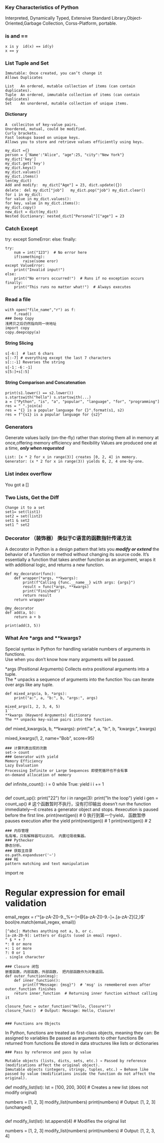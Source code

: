 ### Key Characteristics of Python
Interpreted, Dynamically Typed, Extensive Standard Library,Object-Oriented,Garbage Collection, Corss-Platform, portable.

### is and ==
```
x is y  id(x) == id(y)
x == y
```
### List Tuple and Set
```
Immutable: Once created, you can’t change it
Allows Duplicates

List   An ordered, mutable collection of items (can contain duplicates).
Tuple  An ordered, immutable collection of items (can contain duplicates)
Set    An unordered, mutable collection of unique items.
```
#### Dictionary
```
A  colleciton of key-value pairs.
Unordered, mutual, could be modified.
Curly brackets. 
Fast lookups based on unique keys.
Allows you to store and retrieve values efficiently using keys.

my_dict ={}
person = {'Name':"Alice", "age":25, "city":"New York"}
my_dict['key']
my_dict.get('key')
my_dict.keys()
my_dict.values()
my_dict.items()
len(my_dict)
Add and modify:  my_dict["Age"] = 23, dict.update({})
delete： del my_dict["job"]   my_dict.pop("job") my_dict.clear()
for i in my_dict:
for value in my_dict.values():
for key, value in my_dict.items():
my_dict.copy()
new_dict = dict(my_dict)
Nested Dictionary: nested_dict["Personal"]["age"] = 23
```
### Catch Except
try:
except SomeError: 
else:
finally:
```
try:
    num = int("123")  # No error here
    if(something):
        raise(some eror)
except ValueError:
    print("Invalid input!")
else:
    print("No errors occurred!")  # Runs if no exception occurs
finally:
    print("This runs no matter what!")  # Always executes

```

### Read a file
```
with open("file_name","r") as f:
    f.read()
### Deep Copy
浅拷贝之后仍然指向同一块地址
import copy
copy.deepcopy(a)
```
#### String  Slicing
```
s[-6:]  # last 6 chars
s[:-7] # everything except the last 7 characters
s[::-1] Reverses the string
s[-1：-6：-1]
s[5:]+s[:5] 
```
#### String  Comparison and Concatenation
```
print(s1.lower() == s2.lower())
s.startswith("hello") s.startswith(...)
a = ["Python", "is", "a", "popular", "language", "for", "programming"]
res = " ".join(a)
res = "{} is a popular language for {}".format(s1, s2)
res = f"{s1} is a popular language for {s2}"

```
### Generators
Generate values lazily (on-the-fly) rather than storing them all in memory at once,offering memory efficiency and flexibility
Values are produced one at a time, ***only when requested***
```
List: [x * 2 for x in range(3)] creates [0, 2, 4] in memory.
Generator: (x * 2 for x in range(3)) yields 0, 2, 4 one-by-one.
```
### List index overflow
You got a []

### Two Lists, Get the Diff
```
Change it to a set
set1= set(list1)
set2 = set(list2)
set1 & set2
set1 ^ set2
```

### Decorator （装饰器） 类似于C语言的函数指针传递方法

A decorator in Python is a design pattern that lets you ***modify or extend*** the behavior of a function or method without changing its source code.
It’s essentially a function that takes another function as an argument, wraps it with additional logic, and returns a new function.


```
def my_decorator(func):
    def wrapper(*args, **kwargs):
        print(f"Calling {func.__name__} with args: {args}")
        result = func(*args, **kwargs)
        print("Finished")
        return result
    return wrapper

@my_decorator
def add(a, b):
    return a + b

print(add(3, 5))
```

### What Are *args and **kwargs?
Special syntax in Python for handling variable numbers of arguments in functions.  
Use when you don’t know how many arguments will be passed. 

*args (Positional Arguments) Collects extra positional arguments into a tuple.  
The * unpacks a sequence of arguments into the function 
You can iterate over args like any tuple.
```
def mixed_args(a, b, *args):
    print("a:", a, "b:", b, "args:", args)

mixed_args(1, 2, 3, 4, 5)
1```
**kwargs (Keyword Arguments) dictionary
The ** unpacks key-value pairs into the function.
```
def mixed_kwargs(a, b, **kwargs):
    print("a:", a, "b:", b, "kwargs:", kwargs)

mixed_kwargs(1, 2, name="Bob", score=95)
```
### 计算列表出现的次数
set-> count
### Generator with yield
Memory Efficiency
Lazy Evaluation
Processing Infinite or Large Sequences 即使死循环也不会有事
on-demand allocation of memory
```
def infinite_count():
    i = 0
    while True:
        yield i
        i += 1
```
```
def count_up():
    print("22")
    for i in range(3):
        print("In the loop")
        yield i
gen = count_up()  # 这个函数暂时不执行，没有打印输出 doesn’t run the function immediately—it creates a generator object and stops.
                  #execution is paused before the first line.
print(next(gen))  # 0 执行到第一个yield， 函数暂停 pauses execution after the yield
print(next(gen))  # 1
print(next(gen))  # 2
```
### 内存管理
私有堆，只有解释器可以访问。 内置垃圾收集器。
### Pythecker
静态分析。
### 获取主目录
os.path.expanduser('~')
### RE  
pattern matching and text manipulation
```
import re
# Regular expression for email validation
email_regex = r'^[a-zA-Z0-9._%+-]+@[a-zA-Z0-9.-]+\.[a-zA-Z]{2,}$'
bool(re.match(email_regex, email))
```
[^abc]: Matches anything not a, b, or c.
[a-zA-Z0-9]: Letters or digits (used in email regex).
^ $ * + ?
*: 0 or more
+: 1 or more
?: 0 or 1
. single character

### Closure 闭包
嵌套函数，内部函数，外部函数， 把内部函数作为对象返回。
def outer_function(msg):
    def inner_function():
        print(f"Message: {msg}")  # 'msg' is remembered even after outer_function finishes
    return inner_function  # Returning inner function without calling it

closure_func = outer_function("Hello, Closure!")
closure_func()  # Output: Message: Hello, Closure!


### Functions are Objects
```
In Python, functions are treated as first-class objects, meaning they can:
Be assigned to variables
Be passed as arguments to other functions
Be returned from functions
Be stored in data structures like lists or dictionaries
```
### Pass by reference and pass by value

Mutable objects (lists, dicts, sets, etc.) → Passed by reference (modifications affect the original object).  
Immutable objects (integers, strings, tuples, etc.) → Behave like passed by value (modifications inside the function do not affect the original).

```
def modify_list(lst):
    lst = [100, 200, 300]  # Creates a new list (does not modify original)

numbers = [1, 2, 3]
modify_list(numbers)
print(numbers)  # Output: [1, 2, 3] (unchanged)

```
```
def modify_list(lst):
    lst.append(4)  # Modifies the original list

numbers = [1, 2, 3]
modify_list(numbers)
print(numbers)  # Output: [1, 2, 3, 4]

```
